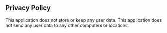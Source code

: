 ## Privacy Policy

This application does not store or keep any user data.
This application does not send any user data to any other computers or locations.
